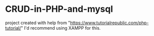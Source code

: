 # CRUD-in-PHP-and-mysql
project created with help from "https://www.tutorialrepublic.com/php-tutorial/"
I'd recommend using XAMPP for this.
